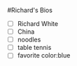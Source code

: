 #Richard's Bios
 - [ ] Richard White
 - [ ] China
 - [ ] noodles
 - [ ] table tennis
 - [ ] favorite color:blue
